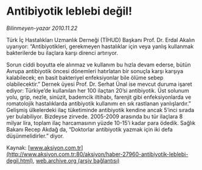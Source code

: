 # Antibiyotik leblebi değil!

*Bilinmeyen-yazar 2010.11.22*

<font class="agenda2NewsSpot">
 Türk İç Hastalıkları Uzmanlık Derneği (TİHUD) Başkanı Prof. Dr. Erdal Akalın uyarıyor: “Antibiyotikleri, gerekmeyen hastalıklar için veya yanlış kullanmak bakterilerde bu ilaçlara karşı direnci artırıyor.
</font>
<font class="newsDetail">
 <p>
  <p class="MsoNormal">
   Sorun ciddi boyutta ele alınmaz ve kullanım bu hızla devam ederse, bütün Avrupa antibiyotik öncesi dönemleri hatırlatan bir sonuçla karşı karşıya kalabilecek; en basit bakteriyel enfeksiyonlar bile ölüme sebep olabilecektir.” Dernek üyesi Prof. Dr. Serhat Ünal ise mevcut duruma işaret ediyor: Türkiye’de kullanılan her 100 ilaçtan 20’si antibiyotik. Üst solunum yolu, grip, nezle, sinüzit, bademcik iltihabı, farenjit gibi enfeksiyonlarda ve romatolojik hastalıklarda antibiyotik kullanımı en sık rastlanan yanlışlardır.” Gelişmiş ülkelerdeki ilaç tüketiminde antibiyotik kendine ancak 5’inci sırada yer bulabiliyor. Bizdeyse zirvede. 2005-2009 arasında bu tür ilaçlara 8 milyar lira, toplam ilaç harcamasının yüzde 10-15’i kadar para ödedik. Sağlık Bakanı Recep Akdağ da, “Doktorlar antibiyotik yazmak için iki defa düşünmelidirler.” diyor.
  </p>
 </p>
</font>

Kaynak: [www.aksiyon.com.tr](http://www.aksiyon.com.tr:80/aksiyon/haber-27960-antibiyotik-leblebi-degil.html), [web.archive.org (arşiv bağlantısı)](http://web.archive.org/web/20101204220546/http://www.aksiyon.com.tr:80/aksiyon/haber-27960-antibiyotik-leblebi-degil.html)
